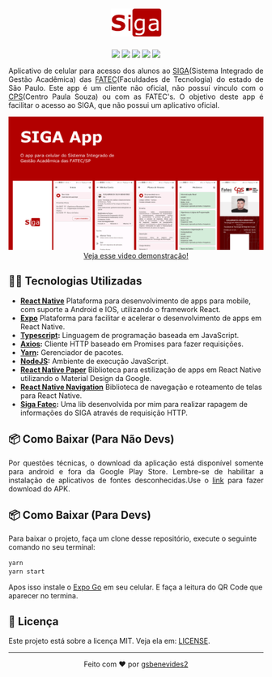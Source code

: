 <h1 align="center">
    <img src="src/assets/siga_logo.png" width="100px" />
</h1>
<p align="center">
<img src="https://img.shields.io/badge/Typescript-b20000?style=for-the-badge&logo=typescript&logoColor=white">
<img src="https://img.shields.io/badge/Expo-b20000?style=for-the-badge&logo=expo&logoColor=white">
<img src="https://img.shields.io/badge/Yarn-b20000?style=for-the-badge&logo=yarn&logoColor=white">
<img src="https://img.shields.io/badge/React-b20000?style=for-the-badge&logo=react&logoColor=white">
<img src="https://img.shields.io/badge/Material Design-b20000?style=for-the-badge&logo=materialdesign&logoColor=white">
</p>
<p align="justify">
Aplicativo de celular para acesso dos alunos ao <a href="https://siga.cps.sp.gov.br/ALUNO/login.aspx">SIGA</a>(Sistema Integrado de Gestão Acadêmica) das <a href="https://www.cps.sp.gov.br/fatec/">FATEC</a>(Faculdades de Tecnologia) do estado de São Paulo. Este app é um cliente não oficial, não possuí vínculo com o <a href="https://www.cps.sp.gov.br">CPS</a>(Centro Paula Souza) ou com as FATEC's. O objetivo deste app é facilitar o acesso ao SIGA, que não possui um aplicativo oficial.
</p>
<p align="center">
  <a href="https://www.youtube.com/watch?v=ytzxcE75XYg">
  <img src=".github/Capa.png">
  Veja esse video demonstração!
  </a>
</p>
<h2>👨‍💻 Tecnologias Utilizadas</h2>
<ul>
<li><b><a href="https://reactnative.dev/">React Native</a></b> Plataforma para desenvolvimento de apps para mobile, com suporte a Android e IOS, utilizando o framework React.</li>
<li><b><a href="https;//expo.dev/">Expo</a></b> Plataforma para facilitar e acelerar o desenvolvimento de apps em React Native.</li>
<li><b><a href="https://www.typescriptlang.org/">Typescript</a>:</b> Linguagem de programação baseada em JavaScript.</li>
<li><b><a href="https://axios-http.com/ptbr/docs/intro">Axios</a>:</b> Cliente HTTP baseado em Promises para fazer requisições.</li>
<li><b><a href="https://yarnpkg.com/">Yarn</a>:</b> Gerenciador de pacotes.</li>
<li><b><a href="https://nodejs.org/en/">NodeJS</a>:</b> Ambiente de execução JavaScript.</li>
<li><b><a href="https://reactnativepaper.com/">React Native Paper</a></b> Biblioteca para estilização de apps em React Native utilizando o Material Design da Google.</li>
<li><b><a href="https://reactnavigation.org/">React Native Navigation</a></b> Biblioteca de navegação e roteamento de telas para React Native.</li>
<li><b><a href="https://github.com/gsbenevides2/siga-fatec">Siga Fatec</a>:</b> Uma lib desenvolvida por mim para realizar rapagem de informações do SIGA através de requisição HTTP.</li>
</ul>

<h2>📦 Como Baixar (Para Não Devs)</h2>
<p align="justify">Por questões técnicas, o download da aplicação está disponível somente para android e fora da Google Play Store. Lembre-se de habilitar a instalação de aplicativos de fontes desconhecidas.Use o <a href="https://github.com/gsbenevides2/siga-app/releases/tag/1.0.1"> link</a> para fazer download do APK.</p>

<h2>📦 Como Baixar (Para Devs)</h2>
<p>Para baixar o projeto, faça um clone desse repositório, execute o seguinte comando no seu terminal:</p>

```bash
yarn
yarn start
```

<p>Apos isso instale o <a href="https://expo.dev/client">Expo Go</a> em seu celular. E faça a leitura do QR Code que aparecer no termina.</p>

<h2>📃 Licença</h2>
<p>Este projeto está sobre a licença MIT. Veja ela em: <a href="LICENSE">LICENSE</a>.</p>

<hr>
<p align="center">Feito com ❤️ por <a href="https://gui.dev.br">gsbenevides2</a></p>
